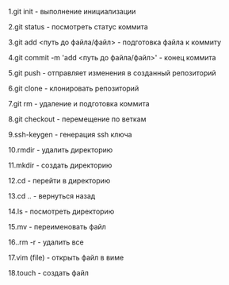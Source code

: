 1.git init  - выполнение инициализации

2.git status - посмотреть статус коммита

3.git add <путь до файла/файл>  - подготовка файла к коммиту

4.git commit -m 'add <путь до файла/файл>' - конец коммита

5.git push - отправляет изменения в созданный репозиторий

6.git clone - клонировать репозиторий

7.git rm - удаление и подготовка коммита

8.git checkout - перемещение по веткам

9.ssh-keygen - генерация ssh ключа

10.rmdir - удалить директорию

11.mkdir - создать директорию

12.cd - перейти в директорию

13.сd  .. - вернуться назад

14.ls - посмотреть директорию

15.mv - переименовать файл

16..rm -r - удалить все

17.vim (file) - открыть файл в виме

18.touch -  создать файл

